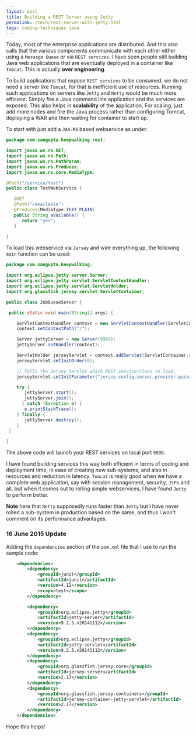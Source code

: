 ```yaml
---
layout: post
title: Building a REST Server using Jetty
permalink: /tech/rest-server-with-jetty.html
tags: coding-techniques java
---
```


Today, most of the enterprise applications are distributed. And this also calls that
the various components communicate with each other either using a `Message Queue` or
via `REST services`. I have seen people still building Java web applications that are
eventually deployed in a container like `Tomcat`. This is actually **over engineering**.

<!-- break here -->

To build applications that expose `REST services` to be consumed, we do not need a
server like `Tomcat`, for that is inefficient use of resources. Running such applications
on servers like `Jetty` and `Netty` would be much more efficient. Simply fire a Java
command line application and the services are exposed. This also helps in **scalability**
of the application. For scaling, just add more nodes and fire the Java process rather
than configuring Tomcat, deploying a WAR and then waiting for container to start up.

To start with just add a `JAX-RS` based webservice as under:

```java
package com.sangupta.keepwalking.rest;

import javax.ws.rs.GET;
import javax.ws.rs.Path;
import javax.ws.rs.PathParam;
import javax.ws.rs.Produces;
import javax.ws.rs.core.MediaType;

@Path("/service/test")
public class TestWebService {

   @GET
   @Path("/available")
   @Produces(MediaType.TEXT_PLAIN)
   public String available() {
      return "yes";
   }

}
```

To load this webservice via `Jersey` and wire everything up, the following `main` function can be used:

```java
package com.sangupta.keepwalking;

import org.eclipse.jetty.server.Server;
import org.eclipse.jetty.servlet.ServletContextHandler;
import org.eclipse.jetty.servlet.ServletHolder;
import org.glassfish.jersey.servlet.ServletContainer;

public class JobQueueServer {

 public static void main(String[] args) {

    ServletContextHandler context = new ServletContextHandler(ServletContextHandler.NO_SESSIONS);
    context.setContextPath("/");

    Server jettyServer = new Server(9999);
    jettyServer.setHandler(context);

    ServletHolder jerseyServlet = context.addServlet(ServletContainer.class, "/*");
    jerseyServlet.setInitOrder(0);

    // Tells the Jersey Servlet which REST service/class to load.
    jerseyServlet.setInitParameter("jersey.config.server.provider.packages", "com.sangupta.keepwalking.rest");

    try {
       jettyServer.start();
       jettyServer.join();
      } catch (Exception e) {
       e.printStackTrace();
    } finally {
       jettyServer.destroy();
    }
 }

}
```

The above code will launch your REST services on local port `9999`.

I have found building services this way both efficient in terms of coding and deployment time,
in ease of creating new sub-systems, and also in resources and reduction in latency. `Tomcat`
is really good when we have a complete web application, say with session management, security,
`JSP`s and all, but when it comes out to rolling simple webservices, I have found `Jetty` to
perform better.

**Note** here that `Netty` supposedly runs faster than `Jetty` but I have never rolled a sub-system
in production based on the same, and thus I won't comment on its performance advantages.

### 16 June 2015 Update

Adding the `dependencies` section of the `pom.xml` file that I use to run the sample code:

```xml
	<dependencies>
		<dependency>
			<groupId>junit</groupId>
			<artifactId>junit</artifactId>
			<version>4.12</version>
			<scope>test</scope>
		</dependency>

		<dependency>
			<groupId>org.eclipse.jetty</groupId>
			<artifactId>jetty-server</artifactId>
			<version>9.2.5.v20141112</version>
		</dependency>
		<dependency>
			<groupId>org.eclipse.jetty</groupId>
			<artifactId>jetty-servlet</artifactId>
			<version>9.2.5.v20141112</version>
		</dependency>
		<dependency>
			<groupId>org.glassfish.jersey.core</groupId>
			<artifactId>jersey-server</artifactId>
			<version>2.17</version>
		</dependency>
		<dependency>
			<groupId>org.glassfish.jersey.containers</groupId>
			<artifactId>jersey-container-jetty-servlet</artifactId>
			<version>2.17</version>
		</dependency>
	</dependencies>
```

Hope this helps!
